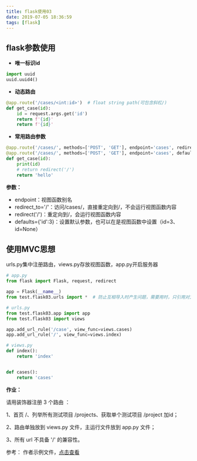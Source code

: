 ```yaml
---
title: flask使用03
date: 2019-07-05 18:36:59
tags: [flask]
---
```


## **flask参数使用**

- **唯一标识id**

```python
import uuid
uuid.uuid4()
```

- **动态路由**

```python
@app.route('/cases/<int:id>')  # float string path(可包含斜杠/)
def get_case(id):
    id = request.args.get('id')
    return f'{id}'
    return f'{id}'
```



<!-- more -->



- **常用路由参数**

```python
@app.route('/cases/', methods=['POST', 'GET'], endpoint='cases', redirect_to='/', defaults={'id':3})
@app.route('/cases/', methods=['POST', 'GET'], endpoint='cases', defaults={'id':3}) #  endpoint视图函数别名
def get_case(id):
    print(id)
    # return redirect('/')
    return 'hello'
```

**参数：**

- endpoint：视图函数别名
- redirect_to='/'：访问/cases/，直接重定向到/，不会运行视图函数内容
- redirect('/')：重定向到/，会运行视图函数内容
- defaults={'id':3}：设置默认参数，也可以在是视图函数中设置（id=3、id=None）



## **使用MVC思想**

urls.py集中注册路由，views.py存放视图函数，app.py开启服务器

```python
# app.py
from flask import Flask, request, redirect

app = Flask(__name__)
from test.flask03.urls import *  # 防止互相导入时产生问题，需要用时，只引用对方的代码，不运行引用导入代码 
```

```python
# urls.py
from test.flask03.app import app
from test.flask03 import views

app.add_url_rule('/case', view_func=views.cases)
app.add_url_rule('/', view_func=views.index)
```

```python
# views.py
def index():
    return 'index'


def cases():
    return 'cases'
```

**作业：**

请用装饰器注册 3 个路由 ：

1、首页 /、列举所有测试项目 /projects、获取单个测试项目 /project 加id；

2、路由单独放到 views.py 文件，主运行文件放到 app.py 文件；

3、所有 url 不具备 '/' 的兼容性。

参考：
作者示例文件，[点击查看](<https://github.com/icon-python/python-study/tree/master/flask04>)